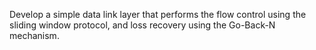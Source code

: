 Develop a simple data link layer that performs the flow control using the sliding window protocol,
and loss recovery using the Go-Back-N mechanism.

